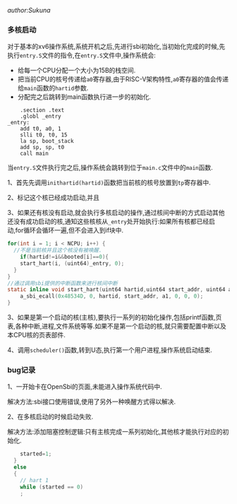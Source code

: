 *author:Sukuna*

### 多核启动

对于基本的xv6操作系统,系统开机之后,先进行sbi初始化,当初始化完成的时候,先执行`entry.S`文件的指令,在`entry.S`文件中,操作系统会:

- 给每一个CPU分配一个大小为15B的栈空间.
- 把当前CPU的核号传递给`a0`寄存器,由于RISC-V架构特性,`a0`寄存器的值会传递给`main`函数的`hartid`参数.
- 分配完之后跳转到main函数执行进一步的初始化.

```
    .section .text
    .globl _entry
_entry:
    add t0, a0, 1
    slli t0, t0, 15
    la sp, boot_stack
    add sp, sp, t0
    call main
```

当`entry.S`文件执行完之后,操作系统会跳转到位于`main.c`文件中的`main`函数.

1、首先先调用`inithartid(hartid)`函数把当前核的核号放置到`tp`寄存器中.

2、标记这个核已经成功启动,并且

3、如果还有核没有启动,就会执行多核启动的操作,通过核间中断的方式启动其他还没有成功启动的核,通知这些核核从`_entry`处开始执行:如果所有核都已经启动,for循环会循环一遍,但不会进入到if块中.

```C
for(int i = 1; i < NCPU; i++) {
  //不是当前核并且这个核没有被唤醒.
	if(hartid!=i&&booted[i]==0){
  	start_hart(i, (uint64)_entry, 0);
  }
}
//通过调用sbi提供的中断函数来进行核间中断
static inline void start_hart(uint64 hartid,uint64 start_addr, uint64 a1) {
    a_sbi_ecall(0x48534D, 0, hartid, start_addr, a1, 0, 0, 0);
}
```

3、如果是第一个启动的核(主核),要执行一系列的初始化操作,包括printf函数,页表,各种中断,进程,文件系统等等.如果不是第一个启动的核,就只需要配置中断以及本CPU核的页表部件.

4、调用`scheduler()`函数,转到U态,执行第一个用户进程,操作系统启动结束.

### bug记录

1、一开始卡在OpenSbi的页面,未能进入操作系统代码中.

解决方法:sbi接口使用错误,使用了另外一种唤醒方式得以解决.

2、在多核启动的时候启动失败.

解决方法:添加阻塞控制逻辑:只有主核完成一系列初始化,其他核才能执行对应的初始化.

```C
    started=1;
  }
  else
  {
    // hart 1
    while (started == 0)
    ;
```

